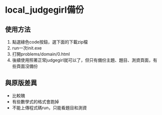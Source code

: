 # local_judgegirl備份

## 使用方法

1. 點選綠色code按鈕，選下面的下載zip檔
2. run一次init.exe
3. 打開problems/domain/0.html
4. 後續使用照著正常judgegirl就可以了，但只有備份主題、題目、測資頁面，有些頁面沒備份

## 與原版差異

- 比較醜
- 有些數學式的格式會跑掉
- 不能上傳程式碼run，只能看題目和測資
